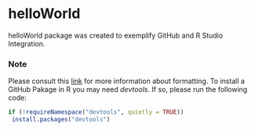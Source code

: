 # helloWorld
helloWorld package was created to exemplify GitHub and R Studio Integration.
### Note
Please consult this [link]( https://docs.github.com/en/get-started/writing-on-github/getting-startedwith-writing-and-formatting-on-github/basic-writing-and-formatting-syntax) for more information
about formatting.
To install a GitHub Pakage in R you may need *devtools*. If so, please run the following code:
```R
if (!requireNamespace("devtools", quietly = TRUE))
 install.packages("devtools")
```
